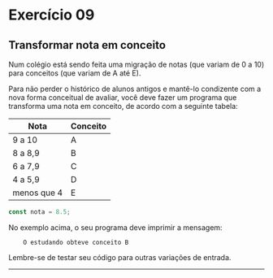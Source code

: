 # Exercício 09

## Transformar nota em conceito

Num colégio está sendo feita uma migração de notas (que variam de 0 a 10) para conceitos (que variam de A até E).

Para não perder o histórico de alunos antigos e mantê-lo condizente com a nova forma conceitual de avaliar, você deve fazer um programa que transforma uma nota em conceito, de acordo com a seguinte tabela:

| Nota        | Conceito |
| ----------- | -------- |
| 9 a 10      | A        |
| 8 a 8,9     | B        |
| 6 a 7,9     | C        |
| 4 a 5,9     | D        |
| menos que 4 | E        |

```javascript
const nota = 8.5;
```

No exemplo acima, o seu programa deve imprimir a mensagem:

```
    O estudando obteve conceito B
```

Lembre-se de testar seu código para outras variações de entrada.

---
